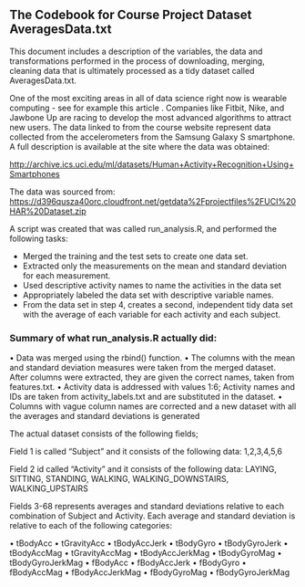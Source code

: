 
## The Codebook for Course Project Dataset AveragesData.txt

This document includes a description of the variables, the data and transformations performed in the process of downloading, merging, cleaning data that is ultimately processed as a tidy dataset called AveragesData.txt.

One of the most exciting areas in all of data science right now is wearable computing - see for example this article . Companies like Fitbit, Nike, and Jawbone Up are racing to develop the most advanced algorithms to attract new users. The data linked to from the course website represent data collected from the accelerometers from the Samsung Galaxy S smartphone. A full description is available at the site where the data was obtained: 

http://archive.ics.uci.edu/ml/datasets/Human+Activity+Recognition+Using+Smartphones

The data was sourced from: 
https://d396qusza40orc.cloudfront.net/getdata%2Fprojectfiles%2FUCI%20HAR%20Dataset.zip

A script was created that was called run_analysis.R, and performed the following tasks:
* Merged the training and the test sets to create one data set.
* Extracted only the measurements on the mean and standard deviation for each measurement. 
* Used descriptive activity names to name the activities in the data set
* Appropriately labeled the data set with descriptive variable names. 
* From the data set in step 4, creates a second, independent tidy data set with the average of each variable for each activity and each subject.


### Summary of what run_analysis.R actually did:

•	Data was merged using the rbind() function.
•	The columns with the mean and standard deviation measures were taken from the merged dataset. After columns were extracted, they are given the correct names, taken from features.txt.
•	Activity data is addressed with values 1:6; Activity names and IDs are taken from activity_labels.txt and are substituted in the dataset.
•	Columns with vague column names are corrected and a new dataset with all the averages and standard deviations is generated






The actual dataset consists of the following fields;

Field 1 is called “Subject” and it consists of the following data: 1,2,3,4,5,6

Field 2 id called “Activity” and it consists of the following data: LAYING, SITTING, STANDING, WALKING, WALKING_DOWNSTAIRS, WALKING_UPSTAIRS

Fields 3-68 represents averages and standard deviations relative to each combination of Subject and Activity. Each average and standard deviation is relative to each of the following categories:

•	tBodyAcc
•	tGravityAcc
•	tBodyAccJerk
•	tBodyGyro
•	tBodyGyroJerk
•	tBodyAccMag
•	tGravityAccMag
•	tBodyAccJerkMag
•	tBodyGyroMag
•	tBodyGyroJerkMag
•	fBodyAcc
•	fBodyAccJerk
•	fBodyGyro
•	fBodyAccMag
•	fBodyAccJerkMag
•	fBodyGyroMag
•	fBodyGyroJerkMag
